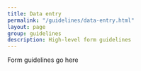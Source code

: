 ```yaml
---
title: Data entry
permalink: "/guidelines/data-entry.html"
layout: page
group: guidelines
description: High-level form guidelines
---
```


Form guidelines go here

